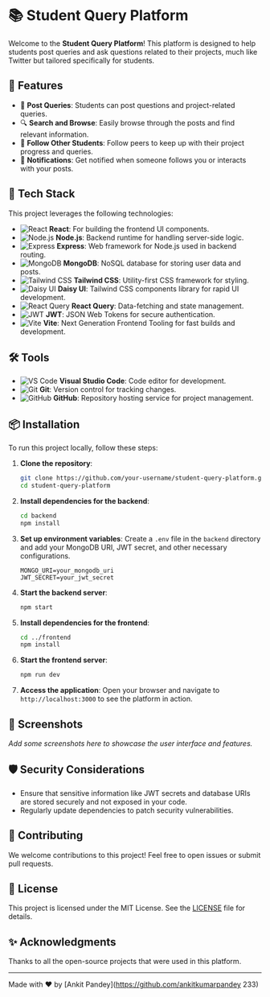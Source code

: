# 📚 Student Query Platform

Welcome to the **Student Query Platform**! This platform is designed to help students post queries and ask questions related to their projects, much like Twitter but tailored specifically for students.

## 🌟 Features

- 📝 **Post Queries**: Students can post questions and project-related queries.
- 🔍 **Search and Browse**: Easily browse through the posts and find relevant information.
- 👥 **Follow Other Students**: Follow peers to keep up with their project progress and queries.
- 🔔 **Notifications**: Get notified when someone follows you or interacts with your posts.

## 🚀 Tech Stack

This project leverages the following technologies:

- ![React](https://img.shields.io/badge/React-%2361DAFB.svg?style=flat-square&logo=react&logoColor=white) **React**: For building the frontend UI components.
- ![Node.js](https://img.shields.io/badge/Node.js-%23339933.svg?style=flat-square&logo=nodedotjs&logoColor=white) **Node.js**: Backend runtime for handling server-side logic.
- ![Express](https://img.shields.io/badge/Express-%23000000.svg?style=flat-square&logo=express&logoColor=white) **Express**: Web framework for Node.js used in backend routing.
- ![MongoDB](https://img.shields.io/badge/MongoDB-%2347A248.svg?style=flat-square&logo=mongodb&logoColor=white) **MongoDB**: NoSQL database for storing user data and posts.
- ![Tailwind CSS](https://img.shields.io/badge/Tailwind_CSS-%2338B2AC.svg?style=flat-square&logo=tailwind-css&logoColor=white) **Tailwind CSS**: Utility-first CSS framework for styling.
- ![Daisy UI](https://img.shields.io/badge/Daisy_UI-%235C6AC4.svg?style=flat-square&logo=css3&logoColor=white) **Daisy UI**: Tailwind CSS components library for rapid UI development.
- ![React Query](https://img.shields.io/badge/React_Query-%23FF4154.svg?style=flat-square&logo=react-query&logoColor=white) **React Query**: Data-fetching and state management.
- ![JWT](https://img.shields.io/badge/JWT-%23FDDE34.svg?style=flat-square&logo=json-web-tokens&logoColor=black) **JWT**: JSON Web Tokens for secure authentication.
- ![Vite](https://img.shields.io/badge/Vite-%23646CFF.svg?style=flat-square&logo=vite&logoColor=white) **Vite**: Next Generation Frontend Tooling for fast builds and development.

## 🛠️ Tools

- ![VS Code](https://img.shields.io/badge/VS_Code-%23007ACC.svg?style=flat-square&logo=visual-studio-code&logoColor=white) **Visual Studio Code**: Code editor for development.
- ![Git](https://img.shields.io/badge/Git-%23F05033.svg?style=flat-square&logo=git&logoColor=white) **Git**: Version control for tracking changes.
- ![GitHub](https://img.shields.io/badge/GitHub-%23181717.svg?style=flat-square&logo=github&logoColor=white) **GitHub**: Repository hosting service for project management.

## 📦 Installation

To run this project locally, follow these steps:

1. **Clone the repository**:
    ```bash
    git clone https://github.com/your-username/student-query-platform.git
    cd student-query-platform
    ```

2. **Install dependencies for the backend**:
    ```bash
    cd backend
    npm install
    ```

3. **Set up environment variables**:
    Create a `.env` file in the `backend` directory and add your MongoDB URI, JWT secret, and other necessary configurations.
    ```env
    MONGO_URI=your_mongodb_uri
    JWT_SECRET=your_jwt_secret
    ```

4. **Start the backend server**:
    ```bash
    npm start
    ```

5. **Install dependencies for the frontend**:
    ```bash
    cd ../frontend
    npm install
    ```

6. **Start the frontend server**:
    ```bash
    npm run dev
    ```

7. **Access the application**:
    Open your browser and navigate to `http://localhost:3000` to see the platform in action.

## 📸 Screenshots

_Add some screenshots here to showcase the user interface and features._

## 🛡️ Security Considerations

- Ensure that sensitive information like JWT secrets and database URIs are stored securely and not exposed in your code.
- Regularly update dependencies to patch security vulnerabilities.

## 🤝 Contributing

We welcome contributions to this project! Feel free to open issues or submit pull requests.

## 📜 License

This project is licensed under the MIT License. See the [LICENSE](LICENSE) file for details.

## ✨ Acknowledgments

Thanks to all the open-source projects that were used in this platform.

---

Made with ❤️ by [Ankit Pandey](https://github.com/ankitkumarpandey 233)

